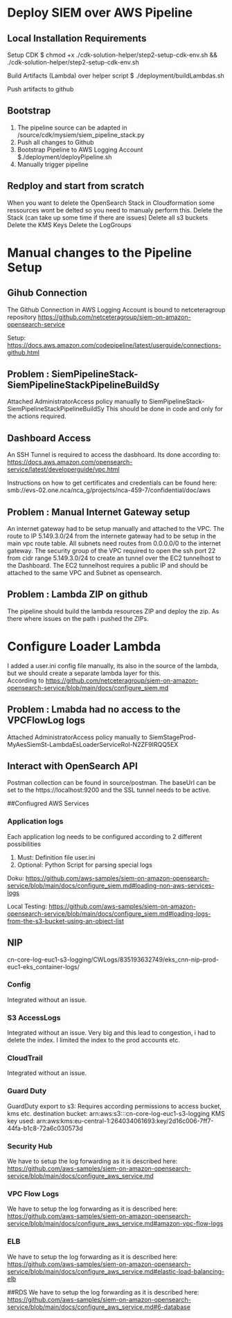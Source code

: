 # Deploy SIEM over AWS Pipeline

## Local Installation Requirements

Setup CDK
$ chmod +x ./cdk-solution-helper/step2-setup-cdk-env.sh && ./cdk-solution-helper/step2-setup-cdk-env.sh

Build Artifacts (Lambda) over helper script
$ ./deployment/buildLambdas.sh

Push artifacts to github

## Bootstrap 

1. The pipeline source can be adapted in /source/cdk/mysiem/siem_pipeline_stack.py
2. Push all changes to Github
3. Bootstrap Pipeline to AWS Logging Account
$./deployment/deployPipeline.sh
4. Manually trigger pipeline

## Redploy and start from scratch
When you want to delete the OpenSearch Stack in Cloudformation some ressources wont be delted so you need to manualy perform this. 
Delete the Stack (can take up some time if there are issues)
Delete all s3 buckets
Delete the KMS Keys
Delete the LogGroups

# Manual changes to the Pipeline Setup

## Gihub Connection
The Github Connection in AWS Logging Account is bound to netceteragroup repository https://github.com/netceteragroup/siem-on-amazon-opensearch-service

Setup:
https://docs.aws.amazon.com/codepipeline/latest/userguide/connections-github.html

## Problem :  SiemPipelineStack-SiemPipelineStackPipelineBuildSy
Attached AdministratorAccess policy manually to SiemPipelineStack-SiemPipelineStackPipelineBuildSy
This should be done in code and only for the actions required.


## Dashboard Access

An SSH Tunnel is required to access the dasbhoard. Its done according to:
https://docs.aws.amazon.com/opensearch-service/latest/developerguide/vpc.html

Instructions on how to get certificates and credentials can be found here:
smb://evs-02.one.nca/nca_g/projects/nca-459-7/confidential/doc/aws

## Problem : Manual Internet Gateway setup
An internet gateway had to be setup manually and attached to the VPC.
The route to IP 5.149.3.0/24 from the internete gateway had to be setup in the main vpc route table.
All subnets need routes from 0.0.0.0/0 to the internet gateway.
The security group of the VPC required to open the ssh port 22 from cidr range 5.149.3.0/24 to create an tunnel over the EC2 tunnelhost to the Dashboard.
The EC2 tunnelhost requires a public IP and should be attached to the same VPC and Subnet as opensearch.

## Problem :  Lambda ZIP on github
The pipeline should build the lambda resources ZIP and deploy the zip. As there where issues on the path i pushed the ZIPs. 


# Configure Loader Lambda

I added a user.ini config file manually, its also in the source of the lambda, but we should create a separate lambda layer for this.  
According to https://github.com/netceteragroup/siem-on-amazon-opensearch-service/blob/main/docs/configure_siem.md

## Problem :  Lmabda had no access to the VPCFlowLog logs
Attached AdministratorAccess policy manually to SiemStageProd-MyAesSiemSt-LambdaEsLoaderServiceRol-N2ZF9IRQQ5EX

## Interact with OpenSearch API

Postman collection can be found in source/postman. The baseUrl can be set to the https://localhost:9200 and the SSL tunnel needs to be active.

##Confiugred AWS Services

### Application logs
Each application log needs to be configured according to 2 different possibilities

1. Must: Definition file user.ini
2. Optional: Python Script for parsing special logs

Doku:
https://github.com/aws-samples/siem-on-amazon-opensearch-service/blob/main/docs/configure_siem.md#loading-non-aws-services-logs

Local Testing:
https://github.com/aws-samples/siem-on-amazon-opensearch-service/blob/main/docs/configure_siem.md#loading-logs-from-the-s3-bucket-using-an-object-list

## NIP 

cn-core-log-euc1-s3-logging/CWLogs/835193632749/eks_cnn-nip-prod-euc1-eks_container-logs/


### Config 
Integrated without an issue.

### S3 AccessLogs
Integrated without an issue.
Very big and this lead to congestion, i had to delete the index. I limited the index to the prod accounts etc.

### CloudTrail
Integrated without an issue.

### Guard Duty

GuardDuty export to s3: Requires according permissions to access bucket, kms etc.
destination bucket: arn:aws:s3:::cn-core-log-euc1-s3-logging
KMS key used: arn:aws:kms:eu-central-1:264034061693:key/2d16c006-7ff7-44fa-b1c8-72a6c030573d

### Security Hub
We have to setup the log forwarding as it is described here:
https://github.com/aws-samples/siem-on-amazon-opensearch-service/blob/main/docs/configure_aws_service.md

### VPC Flow Logs
We have to setup the log forwarding as it is described here:
https://github.com/aws-samples/siem-on-amazon-opensearch-service/blob/main/docs/configure_aws_service.md#amazon-vpc-flow-logs

### ELB
We have to setup the log forwarding as it is described here:
https://github.com/aws-samples/siem-on-amazon-opensearch-service/blob/main/docs/configure_aws_service.md#elastic-load-balancing-elb

##RDS
We have to setup the log forwarding as it is described here:
https://github.com/aws-samples/siem-on-amazon-opensearch-service/blob/main/docs/configure_aws_service.md#6-database
